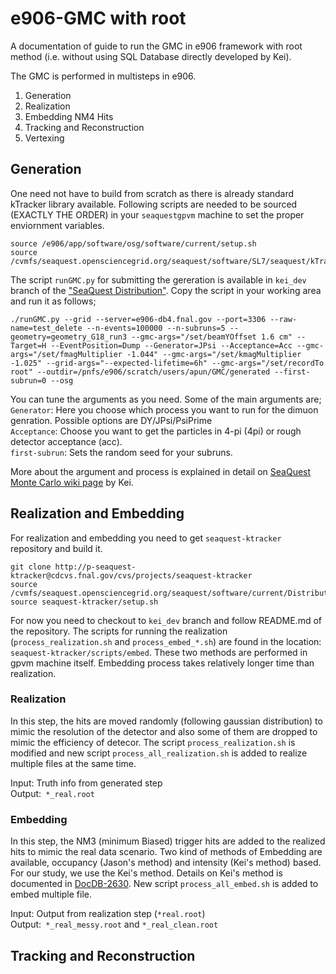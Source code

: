 # e906-GMC with root
A documentation of guide to run the GMC in e906 framework with root method (i.e. without using SQL Database directly developed by Kei). 

The GMC is performed in multisteps in e906.
1. Generation
2. Realization
3. Embedding NM4 Hits
4. Tracking and Reconstruction
5. Vertexing

## Generation

One need not have to build from scratch as there is already standard kTracker library available. Following scripts are needed to be sourced (EXACTLY THE ORDER) in your `seaquestgpvm` machine to set the proper enviornment variables.

```
source /e906/app/software/osg/software/current/setup.sh
source /cvmfs/seaquest.opensciencegrid.org/seaquest/software/SL7/seaquest/kTrackerRun5/setup.sh
``` 

The script `runGMC.py` for submitting the gereration is available in `kei_dev` branch of the ["SeaQuest Distribution"](https://cdcvs.fnal.gov/redmine/projects/seaquest-ktracker/repository/revisions/kei_dev/show). 
Copy the script in your working area and run it as follows;
```
./runGMC.py --grid --server=e906-db4.fnal.gov --port=3306 --raw-name=test_delete --n-events=100000 --n-subruns=5 --geometry=geometry_G18_run3 --gmc-args="/set/beamYOffset 1.6 cm" --Target=H --EventPosition=Dump --Generator=JPsi --Acceptance=Acc --gmc-args="/set/fmagMultiplier -1.044" --gmc-args="/set/kmagMultiplier -1.025" --grid-args="--expected-lifetime=6h" --gmc-args="/set/recordTo root" --outdir=/pnfs/e906/scratch/users/apun/GMC/generated --first-subrun=0 --osg
``` 
You can tune the arguments as you need. Some of the main arguments are;\
`Generator`: Here you choose which process you want to run for the dimuon genration. Possible options are DY/JPsi/PsiPrime\
`Acceptance`: Choose you want to get the particles in 4-pi (4pi) or rough detector acceptance (acc).\
`first-subrun`: Sets the random seed for your subruns.

More about the argument and process is explained in detail on [SeaQuest Monte Carlo wiki page](https://cdcvs.fnal.gov/redmine/projects/seaquest-gmc/wiki/Running_GMC_on_Fermigrid) by Kei.

## Realization and Embedding 

For realization and embedding you need to get `seaquest-ktracker` repository and build it.
```
git clone http://p-seaquest-ktracker@cdcvs.fnal.gov/cvs/projects/seaquest-ktracker
source /cvmfs/seaquest.opensciencegrid.org/seaquest/software/current/Distribution/setup/setup.sh
source seaquest-ktracker/setup.sh
``` 
For now you need to checkout to `kei_dev` branch and follow README.md of the repository. The scripts for running the realization (`process_realization.sh` and `process_embed_*.sh`) are found in the location: `seaquest-ktracker/scripts/embed`. These two methods are performed in gpvm machine itself. Embedding process takes relatively longer time than realization.

### Realization

In this step, the hits are moved randomly (following gaussian distribution) to mimic the resolution of the detector and also some of them are dropped to mimic the efficiency of detecor. The script `process_realization.sh` is modified and new script `process_all_realization.sh` is added to realize multiple files at the same time.

Input: Truth info from generated step\
Output:` *_real.root`
 
### Embedding

In this step, the NM3 (minimum Biased) trigger hits are added to the realized hits to mimic the real data scenario. Two kind of methods of Embedding are available, occupancy (Jason's method) and intensity (Kei's method) based. For our study, we use the Kei's method. Details on Kei's method is documented in [DocDB-2630](https://seaquest-docdb.fnal.gov/cgi-bin/sso/RetrieveFile?docid=2630&filename=messyMC.pdf&version=2). New script `process_all_embed.sh` is added to embed multiple file. 

Input: Output from realization step (`*real.root`)\
Output:` *_real_messy.root` and `*_real_clean.root`

## Tracking and Reconstruction


